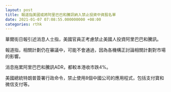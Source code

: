 ```yaml
---
layout: post
title: 報道指美國或將阿里巴巴和騰訊納入禁止投資中資股名單
date: 2021-01-07 07:08:55.000000000 +08:00
categories: rthk
---
```


華爾街日報引述消息人士指，美國官員正考慮禁止美國人投資阿里巴巴和騰訊。

報道指，相關計劃仍在審議中，可能不會通過，因為各機構正討論相關計劃對市場的影響。

消息拖累阿里巴巴和騰訊ADR，都較本港收市跌4%。

美國總統特朗普簽署行政命令，禁止使用8個中國公司的應用程式，包括支付寶和微信支付等。
